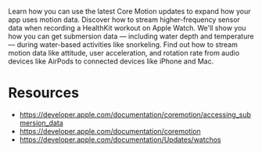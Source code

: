 Learn how you can use the latest Core Motion updates to expand how your app uses motion data. Discover how to stream higher-frequency sensor data when recording a HealthKit workout on Apple Watch. We'll show you how you can get submersion data — including water depth and temperature — during water-based activities like snorkeling. Find out how to stream motion data like attitude, user acceleration, and rotation rate from audio devices like AirPods to connected devices like iPhone and Mac.

# Resources
* https://developer.apple.com/documentation/coremotion/accessing_submersion_data
* https://developer.apple.com/documentation/coremotion
* https://developer.apple.com/documentation/Updates/watchos
